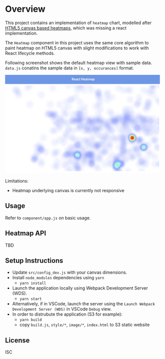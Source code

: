 # Overview

This project contains an implementation of `heatmap` chart, modelled after [HTML5 canvas based heatmaps][ref-heatmap], which was missing a react implementation.

The `Heatmap` component in this project uses the same core algorithm to paint heatmap on HTML5 canvas with slight modifications to work with React lifecycle methods.

Following screenshot shows the default heatmap view with sample data.  `data.js` conatins the sample data in `[x, y, occurances]` format.

![screenshot1]

Limitations:

- Heatmap underlying canvas is currently not responsive

## Usage

Refer to `component/app.js` on basic usage.

## Heatmap API

TBD

## Setup Instructions

- Update `src/config_dev.js` with your canvas dimensions.
- Install `node_modules` dependencies using `yarn`
  - `yarn install`
- Launch the application locally using Webpack Development Server (WDS).
  - `yarn start`
- Alternatively, if in VSCode, launch the server using the `Launch Webpack Development Server (WDS)` in VSCode `Debug` view.
- In order to distrubute the application (S3 for example):
  - `yarn build`
  - copy `build.js`, `style/*`, `image/*`, `index.html` to S3 static website

## License

ISC

<!-- References -->
[ref-heatmap]: https://github.com/pa7/heatmap.js
[screenshot1]: ./docs/heatmap_1.png
